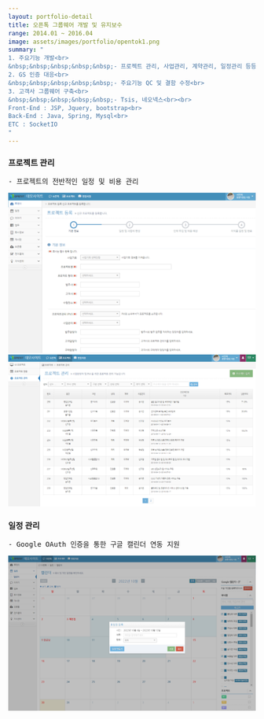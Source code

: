 ```yaml
---
layout: portfolio-detail
title: 오픈톡 그룹웨어 개발 및 유지보수
range: 2014.01 ~ 2016.04
image: assets/images/portfolio/opentok1.png
summary: "
1. 주요기능 개발<br>
&nbsp;&nbsp;&nbsp;&nbsp;&nbsp;- 프로젝트 관리, 사업관리, 계약관리, 일정관리 등등의 기능 개발<br>
2. GS 인증 대응<br>
&nbsp;&nbsp;&nbsp;&nbsp;&nbsp;- 주요기능 QC 및 결함 수정<br>
3. 고객사 그룹웨어 구축<br>
&nbsp;&nbsp;&nbsp;&nbsp;&nbsp;- Tsis, 네오넥스<br><br>
Front-End : JSP, Jquery, bootstrap<br>
Back-End : Java, Spring, Mysql<br>
ETC : SocketIO
"
---
```


<h3>프로젝트 관리</h3>

<pre class="font-secondary description mb-0">
- 프로젝트의 전반적인 일정 및 비용 관리
</pre>

<div class="text-center">
<img class="img-fluid rounded mr-5" src="/assets/images/portfolio/opentok2.png" alt="프로젝트 등록"/>
<img class="img-fluid rounded mr-5" src="/assets/images/portfolio/opentok3.png" alt="프로젝트 관리"/>
</div>

<h3>일정 관리</h3>

<pre class="font-secondary description mb-0">
- Google OAuth 인증을 통한 구글 캘린더 연동 지원
</pre>

<div class="text-center">
<img class="img-fluid" src="/assets/images/portfolio/opentok4.png" alt="일정 관리"/>
</div>